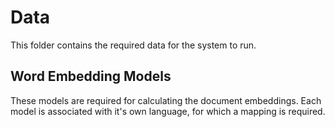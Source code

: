 # Data

This folder contains the required data for the system to run.

## Word Embedding Models
These models are required for calculating the document embeddings. Each model is associated with it's own language,
for which a mapping is required.